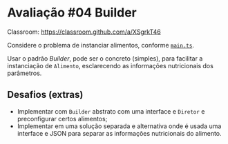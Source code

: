 # Avaliação #04 Builder

Classroom: <https://classroom.github.com/a/XSgrkT46>

Considere o problema de instanciar alimentos, conforme [`main.ts`](src/main.ts).

Usar o padrão _Builder_, pode ser o concreto (simples), para facilitar a instanciação de `Alimento`, esclarecendo as informações nutricionais dos parâmetros.

## Desafios (extras)

- Implementar com `Builder` abstrato com uma interface e `Diretor` e preconfigurar certos alimentos;
- Implementar em uma solução separada e alternativa onde é usada uma interface e JSON para separar as informações nutricionais do alimento.
